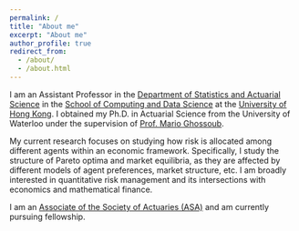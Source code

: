 ```yaml
---
permalink: /
title: "About me"
excerpt: "About me"
author_profile: true
redirect_from: 
  - /about/
  - /about.html
---
```


I am an Assistant Professor in the [Department of Statistics and Actuarial Science](https://saasweb.hku.hk) in the [School of Computing and Data Science](https://www.cds.hku.hk) at the [University of Hong Kong](https://www.hku.hk).
I obtained my Ph.D. in Actuarial Science from the University of Waterloo under the supervision of [Prof. Mario Ghossoub](https://sites.google.com/site/marioghossoub).

My current research focuses on studying how risk is allocated among different agents within an economic framework. Specifically, I study the structure of Pareto optima and market equilibria, as they are affected by different models of agent preferences, market structure, etc. I am broadly interested in quantitative risk management and its intersections with economics and mathematical finance.

I am an [Associate of the Society of Actuaries (ASA)](https://www.soa.org/education/exam-req/edu-asa-req) and am currently pursuing fellowship.
